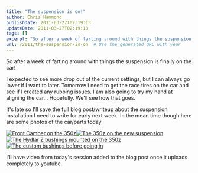 ```yaml
---
title: "The suspension is on!"
author: Chris Hammond
publishDate: 2011-03-27T02:19:13
updateDate: 2011-03-27T02:19:13
tags: []
excerpt: "So after a week of farting around with things the suspension is finally on the car!  I expected to see more drop out of the current settings, but I can always go lower if I want to later. Tomorrow I need to get the race tires on the car and see if I created any rubbing issues. I am also going to try my hand at aligning the car… Hopefully. We’ll see how that goes.  Read the full post for photos and video"
url: /2011/the-suspension-is-on  # Use the generated URL with year
---
```

<p>So after a week of farting around with things the suspension is finally on the car!</p> <p>I expected to see more drop out of the current settings, but I can always go lower if I want to later. Tomorrow I need to get the race tires on the car and see if I created any rubbing issues. I am also going to try my hand at aligning the car&hellip; Hopefully. We'll see how that goes.</p> <p>It's late so I'll save the full blog post/writeup about the suspension installation I need to write for early next week. In the mean time though here are some photos of the car/parts today</p> <p><a title="Front Camber on the 350z" href="https://www.flickr.com/photos/17726343@N00/5562929333/"><img alt="Front Camber on the 350z" src="https://static.flickr.com/5146/5562929333_84817d2221_m.jpg" style="border-width: 0px;border-style: solid;" /></a><a title="The 350z on the new suspension" href="https://www.flickr.com/photos/17726343@N00/5562928957/"><img alt="The 350z on the new suspension" src="https://static.flickr.com/5052/5562928957_b408b15521_m.jpg" style="border-width: 0px;border-style: solid;" /></a><a title="The Hydlar Z bushings mounted on the 350z" href="https://www.flickr.com/photos/17726343@N00/5562928449/"><img alt="The Hydlar Z bushings mounted on the 350z" src="https://static.flickr.com/5175/5562928449_500e3e0072_m.jpg" style="border-width: 0px;border-style: solid;" /></a><a title="The custom bushings before going in" href="https://www.flickr.com/photos/17726343@N00/5562925993/"><img alt="The custom bushings before going in" src="https://static.flickr.com/5268/5562925993_7ed03dd84e_m.jpg" style="border-width: 0px;border-style: solid;" /></a></p> <p>I'll have video from today's session added to the blog post once it uploads completely to youtube.</p> <p><object width="640" height="510"> <param name="movie" value="https://www.youtube.com/v/i6tFXo2Bjf4?fs=1&amp;hl=en_US&amp;rel=0&amp;hd=1"> <param name="allowFullScreen" value="true"> <param name="allowscriptaccess" value="always"><embed src="https://www.youtube.com/v/i6tFXo2Bjf4?fs=1&amp;hl=en_US&amp;rel=0&amp;hd=1" type="application/x-shockwave-flash" allowscriptaccess="always" allowfullscreen="true" width="640" height="510"></object></p>
